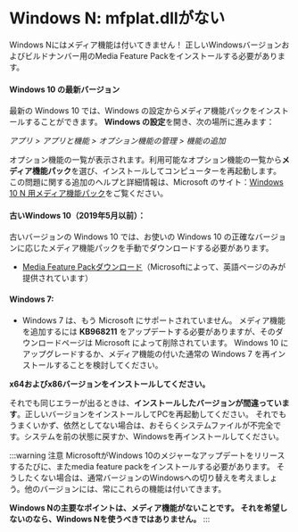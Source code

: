 # Windows N: mfplat.dllがない

Windows Nにはメディア機能は付いてきません！ 正しいWindowsバージョンおよびビルドナンバー用のMedia Feature Packをインストールする必要があります。

#### Windows 10 の最新バージョン
最新の Windows 10 では、Windows の設定からメディア機能パックをインストールすることができます。 **Windows の設定**を開き、次の場所に進みます：

*アプリ > アプリと機能 > オプション機能の管理 > 機能の追加*

オプション機能の一覧が表示されます。利用可能なオプション機能の一覧から**メディア機能パック**を選び、インストールしてコンピューターを再起動します。 この問題に関する追加のヘルプと詳細情報は、Microsoft のサイト：[Windows 10 N 用メディア機能パック](https://support.microsoft.com/en-us/help/4516397/media-feature-pack-for-windows-10-n-november-2019)をご覧ください。

#### 古いWindows 10（2019年5月以前）：
古いバージョンの Windows 10 では、お使いの Windows 10 の正確なバージョンに応じたメディア機能パックを手動でダウンロードする必要があります。
  * [Media Feature Packダウンロード](https://www.microsoft.com/en-us/software-download/mediafeaturepack)（Microsoftによって、英語ページのみが提供されています）

#### Windows 7:
  * Windows 7 は、もう Microsoft にサポートされていません。 メディア機能を追加するには **KB968211** をアップデートする必要がありますが、そのダウンロードページは Microsoft によって削除されています。 Windows 10 にアップグレードするか、メディア機能の付いた通常の Windows 7 を再インストールすることを検討してください。

**x64およびx86バージョンをインストールしてください。**

それでも同じエラーが出るときは、**インストールしたバージョンが間違っています**。正しいバージョンをインストールしてPCを再起動してください。 それでもうまくいかず、依然としてない場合は、おそらくシステムファイルが不完全です。システムを前の状態に戻すか、Windowsを再インストールしてください。

:::warning
注意 MicrosoftがWindows 10のメジャーなアップデートをリリースするたびに、またmedia feature packをインストールする必要があります。 そうしたくない場合は、通常バージョンのWindowsへの切り替えを考えましょう。他のバージョンには、常にこれらの機能は付いてきます。

**Windows Nの主要なポイントは、メディア機能がないことです。 それを希望しないのなら、Windows Nを使うべきではありません。**
:::